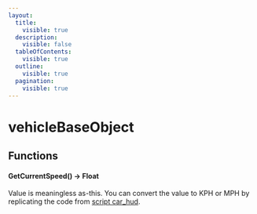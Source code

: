 ```yaml
---
layout:
  title:
    visible: true
  description:
    visible: false
  tableOfContents:
    visible: true
  outline:
    visible: true
  pagination:
    visible: true
---
```


# vehicleBaseObject

## Functions

#### GetCurrentSpeed() -> Float

Value is meaningless as-this. You can convert the value to KPH or MPH by replicating the code from [script car\_hud](https://codeberg.org/adamsmasher/cyberpunk/src/commit/c72bae9c94091cdd9d2a300772f8af415b9ffe9d/cyberpunk/UI/vehicles/car\_hud.swift#L153).
